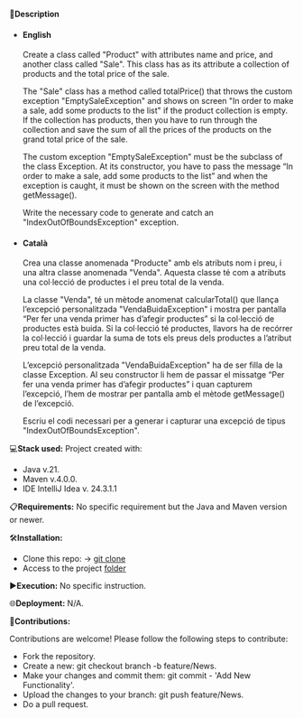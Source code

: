 📄**Description**

- #### English
    Create a class called "Product" with attributes name and price, and another class called "Sale". This class has as its attribute a collection of products and the total price of the sale.
    
    The "Sale" class has a method called totalPrice() that throws the custom exception "EmptySaleException" and shows on screen "In order to make a sale, add some products to the list" if the product collection is empty. If the collection has products, then you have to run through the collection and save the sum of all the prices of the products on the grand total price of the sale.
    
    The custom exception "EmptySaleException" must be the subclass of the class Exception. At its constructor, you have to pass the message “In order to make a sale, add some products to the list” and when the exception is caught, it must be shown on the screen with the method getMessage().
    
    Write the necessary code to generate and catch an "IndexOutOfBoundsException" exception.


- #### Català

    Crea una classe anomenada "Producte" amb els atributs nom i preu, i una altra classe anomenada "Venda". Aquesta classe té com a atributs una col·lecció de productes i el preu total de la venda.
    
    La classe "Venda", té un mètode anomenat calcularTotal() que llança l’excepció personalitzada "VendaBuidaException" i mostra per pantalla “Per fer una venda primer has d’afegir productes” si la col·lecció de productes està buida. Si la col·lecció té productes, llavors ha de recórrer la col·lecció i guardar la suma de tots els preus dels productes a l’atribut preu total de la venda.
    
    L’excepció personalitzada "VendaBuidaException" ha de ser filla de la classe Exception. Al seu constructor li hem de passar el missatge  “Per fer una venda primer has d’afegir productes” i quan capturem l’excepció, l’hem de mostrar per pantalla amb el mètode getMessage() de l’excepció.
    
    Escriu el codi necessari per a generar i capturar una excepció de tipus "IndexOutOfBoundsException".


💻**Stack used:**
Project created with:
- Java v.21.
- Maven v.4.0.0.
- IDE IntelliJ Idea v. 24.3.1.1

📋**Requirements:**
No specific requirement but the Java and Maven version or newer.

🛠️**Installation:**
- Clone this repo: -> [git clone](https://github.com/isaac-diez/1.2-Exceptions.git)
- Access to the project [folder](https://github.com/isaac-diez/1.2-Exceptions/tree/master/src/Level1)


▶️**Execution:** No specific instruction.

🌐**Deployment:** N/A.

🤝**Contributions:**

Contributions are welcome! Please follow the following steps to contribute:

- Fork the repository.
- Create a new: git checkout branch -b feature/News.
- Make your changes and commit them: git commit - 'Add New Functionality'.
- Upload the changes to your branch: git push feature/News.
- Do a pull request.